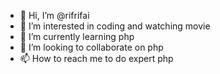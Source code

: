 - 👋 Hi, I’m @rifrifai
- 👀 I’m interested in coding and watching movie
- 🌱 I’m currently learning php
- 💞️ I’m looking to collaborate on php
- 📫 How to reach me to do expert php

<!---
rifrifai/rifrifai is a ✨ special ✨ repository because its `README.md` (this file) appears on your GitHub profile.
You can click the Preview link to take a look at your changes.
--->
